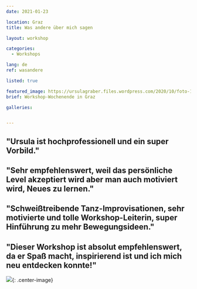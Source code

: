 ```yaml
---
date: 2021-01-23

location: Graz
title: Was andere über mich sagen

layout: workshop

categories:
  - Workshops

lang: de
ref: wasandere

listed: true

featured_image: https://ursulagraber.files.wordpress.com/2020/10/foto-106.jpg?w=500&fit=crop
brief: Workshop-Wochenende in Graz

galleries:


---
```

## "Ursula ist hochprofessionell und ein super Vorbild." <br />

## "Sehr empfehlenswert, weil das persönliche Level akzeptiert wird aber man auch motiviert wird, Neues zu lernen."<br />

## "Schweißtreibende Tanz-Improvisationen, sehr motivierte und tolle Workshop-Leiterin, super Hinführung zu mehr Bewegungsideen." <br />

## "Dieser Workshop ist absolut empfehlenswert, da er Spaß macht, inspirierend ist und ich mich neu entdecken konnte!"<br>

![](https://ursulagraber.files.wordpress.com/2020/11/dscf4001.jpg?w=300&fit=crop){: .center-image}

